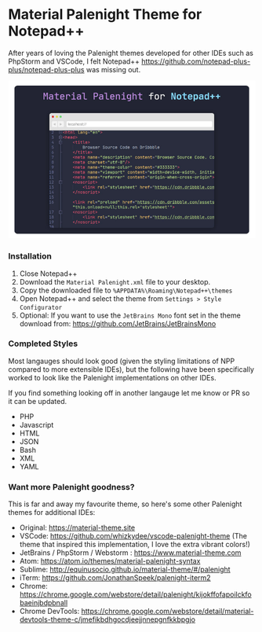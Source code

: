 # Material Palenight Theme for Notepad++
After years of loving the Palenight themes developed for other IDEs such as PhpStorm and VSCode, I felt Notepad++ https://github.com/notepad-plus-plus/notepad-plus-plus was missing out.


![Demo of Palenight for Notepad++](https://github.com/SamSebastien/material-palenight-npp/blob/master/palenight-preview.jpg?raw=true)


### Installation

1. Close Notepad++
2. Download the `Material Palenight.xml` file to your desktop.
3. Copy the downloaded file to `%APPDATA%\Roaming\Notepad++\themes`
4. Open Notepad++ and select the theme from `Settings > Style Configurator`
5. Optional: If you want to use the `JetBrains Mono` font set in the theme download from: https://github.com/JetBrains/JetBrainsMono

### Completed Styles

Most langauges should look good (given the styling limitations of NPP compared to more extensible IDEs), but the following have been specifically worked to look like the Palenight implementations on other IDEs.

If you find something looking off in another langauge let me know or PR so it can be updated.

* PHP
* Javascript
* HTML
* JSON
* Bash
* XML
* YAML

### Want more Palenight goodness?

This is far and away my favourite theme, so here's some other Palenight themes for additional IDEs:

* Original: https://material-theme.site
* VSCode: https://github.com/whizkydee/vscode-palenight-theme (The theme that inspired this implementation, I love the extra vibrant colors!)
* JetBrains / PhpStorm / Webstorm : https://www.material-theme.com
* Atom: https://atom.io/themes/material-palenight-syntax
* Sublime: http://equinusocio.github.io/material-theme/#/palenight
* iTerm: https://github.com/JonathanSpeek/palenight-iterm2
* Chrome: https://chrome.google.com/webstore/detail/palenight/kijokffofapoilckfobaeinjbdpbnall
* Chrome DevTools: https://chrome.google.com/webstore/detail/material-devtools-theme-c/jmefikbdhgocdjeejjnnepgnfkkbpgjo


